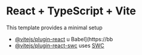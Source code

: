 # React + TypeScript + Vite
This template provides a minimal setup
- [@vitejs/plugin-react](htps://github.com/vitejs/vite-plugin-rect/blob/main/packages/plugin-react/README.md) u Babel](https://bb
- [@vitejs/plugin-react-swc](https://github.com/vitejs/vite-plugin-react-swc) uses [SWC](https://swc.rs/)

